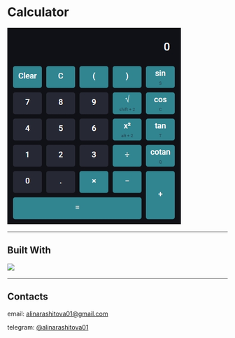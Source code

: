 # Calculator

![calculator](./src/images/calculator.jpg)
***

## Built With
[<img src="https://img.shields.io/badge/React-20232A?style=for-the-badge&logo=react&logoColor=61DAFB"/>](https://reactjs.org/)

***
## Contacts
email: [alinarashitova01@gmail.com](mailto:alinarashitova01@gmail.com)

telegram: [@alinarashitova01](https://t.me/alinarashitova01)

